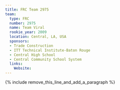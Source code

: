 ```yaml
---
title: FRC Team 2975
team:
  type: FRC
  number: 2975
  name: Team Viral
  rookie_year: 2009
  location: Central, LA, USA
  sponsors:
  - Trade Construction
  - ITT Technical Institute-Baton Rouge
  - Central High School
  - Central Community School System
  links:
    Website:
---
```


{% include remove_this_line_and_add_a_paragraph %}